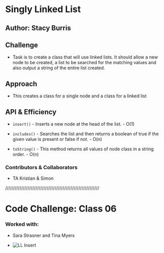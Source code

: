 # Singly Linked List

## Author: Stacy Burris

## Challenge

+ Task is to create a class that will use linked lists. It should allow a new node to be created, a list to be searched for the matching values and also output a string of the entire list created.

## Approach

+ This creates a class for a single node and a class for a linked list

## API & Efficiency

+ `insert()` - Inserts a new node at the head of the list. - O(1)

+ `includes()` - Searches the list and then returns a boolean of true if the given value is present or false if not. - O(n)

+ `toString()` - This method returns all values of node class in a string order. - O(n)

### Contributors & Collaborators

+ TA Kristian & Simon

///////////////////////////////////////////////////////////
# Code Challenge: Class 06

### Worked with:

+ Sara Strasner and Tina Myers

+ ![LL Insert](/assets/insertion.png)

